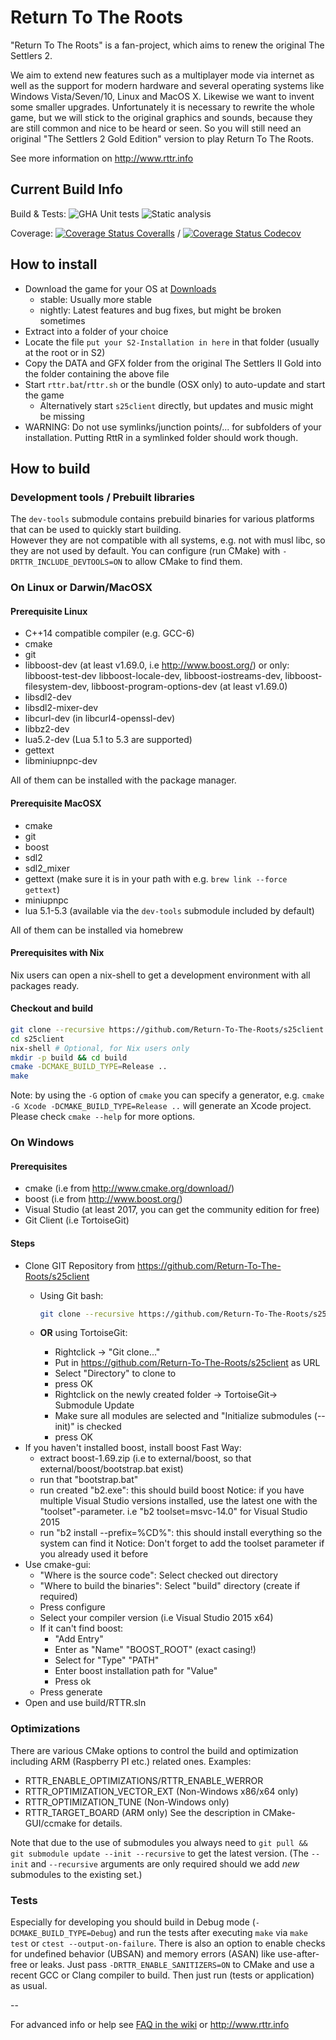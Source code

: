 <!--
Copyright (C) 2005 - 2025 Settlers Freaks <sf-team at siedler25.org>

SPDX-License-Identifier: GPL-2.0-or-later
-->

# Return To The Roots

"Return To The Roots" is a fan-project, which aims to renew the original The Settlers 2.

We aim to extend new features such as a multiplayer mode via internet as well as the support for modern hardware and several operating systems like Windows Vista/Seven/10, Linux and MacOS X.
Likewise we want to invent some smaller upgrades.
Unfortunately it is necessary to rewrite the whole game, but we will stick to the original graphics and sounds, because they are still common and nice to be heard or seen.
So you will still need an original "The Settlers 2 Gold Edition" version to play Return To The Roots.

See more information on <http://www.rttr.info>

## Current Build Info

Build & Tests:
 ![GHA Unit tests](https://github.com/Return-To-The-Roots/s25client/workflows/Unit%20tests/badge.svg)
 ![Static analysis](https://github.com/Return-To-The-Roots/s25client/workflows/Static%20analysis/badge.svg)

Coverage:
[![Coverage Status Coveralls](https://coveralls.io/repos/github/Return-To-The-Roots/s25client/badge.svg?branch=master)](https://coveralls.io/github/Return-To-The-Roots/s25client?branch=master)
 /
[![Coverage Status Codecov](https://codecov.io/gh/Return-To-The-Roots/s25client/branch/master/graph/badge.svg)](https://codecov.io/gh/Return-To-The-Roots/s25client)

## How to install

- Download the game for your OS at [Downloads](https://www.rttr.info/index.php?com=dynamic&mod=2)
  - stable: Usually more stable
  - nightly: Latest features and bug fixes, but might be broken sometimes
- Extract into a folder of your choice
- Locate the file `put your S2-Installation in here` in that folder (usually at the root or in S2)
- Copy the DATA and GFX folder from the original The Settlers II Gold into the folder containing the above file
- Start `rttr.bat`/`rttr.sh` or the bundle (OSX only) to auto-update and start the game
  - Alternatively start `s25client` directly, but updates and music might be missing
- WARNING: Do not use symlinks/junction points/... for subfolders of your installation.
Putting RttR in a symlinked folder should work though.

## How to build

### Development tools / Prebuilt libraries

The `dev-tools` submodule contains prebuild binaries for various platforms that can be used to quickly start building.  
However they are not compatible with all systems, e.g. not with musl libc, so they are not used by default.
You can configure (run CMake) with `-DRTTR_INCLUDE_DEVTOOLS=ON` to allow CMake to find them.

### On Linux or Darwin/MacOSX

#### Prerequisite Linux

- C++14 compatible compiler (e.g. GCC-6)
- cmake
- git
- libboost-dev (at least v1.69.0, i.e <http://www.boost.org/>)
  or only: libboost-test-dev libboost-locale-dev, libboost-iostreams-dev, libboost-filesystem-dev, libboost-program-options-dev (at least v1.69.0)
- libsdl2-dev
- libsdl2-mixer-dev
- libcurl-dev (in libcurl4-openssl-dev)
- libbz2-dev
- lua5.2-dev (Lua 5.1 to 5.3 are supported)
- gettext
- libminiupnpc-dev

All of them can be installed with the package manager.

#### Prerequisite MacOSX

- cmake
- git
- boost
- sdl2
- sdl2_mixer
- gettext (make sure it is in your path with e.g. `brew link --force gettext`)
- miniupnpc
- lua 5.1-5.3 (available via the `dev-tools` submodule included by default)

All of them can be installed via homebrew

#### Prerequisites with Nix

Nix users can open a nix-shell to get a development environment with all packages ready.

#### Checkout and build

```bash
git clone --recursive https://github.com/Return-To-The-Roots/s25client s25client
cd s25client
nix-shell # Optional, for Nix users only
mkdir -p build && cd build
cmake -DCMAKE_BUILD_TYPE=Release ..
make
```

Note: by using the `-G` option of `cmake` you can specify a generator, e.g. `cmake -G Xcode -DCMAKE_BUILD_TYPE=Release ..` will generate an Xcode project.
Please check `cmake --help` for more options.

### On Windows

#### Prerequisites

- cmake (i.e from <http://www.cmake.org/download/>)
- boost (i.e from <http://www.boost.org/>)
- Visual Studio (at least 2017, you can get the community edition for free)
- Git Client (i.e TortoiseGit)

#### Steps

- Clone GIT Repository from <https://github.com/Return-To-The-Roots/s25client>
  - Using Git bash:

     ```bash
     git clone --recursive https://github.com/Return-To-The-Roots/s25client s25client
     ```

  - **OR** using TortoiseGit:
    - Rightclick -> "Git clone..."
    - Put in <https://github.com/Return-To-The-Roots/s25client> as URL
    - Select "Directory" to clone to
    - press OK
    - Rightclick on the newly created folder -> TortoiseGit-> Submodule Update
    - Make sure all modules are selected and "Initialize submodules (--init)" is checked
    - press OK
- If you haven't installed boost, install boost
  Fast Way:
  - extract boost-1.69.zip (i.e to external/boost, so that external/boost/bootstrap.bat exist)
  - run that "bootstrap.bat"
  - run created "b2.exe": this should build boost
    Notice: if you have multiple Visual Studio versions installed, use the latest one with the "toolset"-parameter.
    i.e "b2 toolset=msvc-14.0" for Visual Studio 2015
  - run "b2 install --prefix=%CD%": this should install everything so the system can find it
    Notice: Don't forget to add the toolset parameter if you already used it before
- Use cmake-gui:
  - "Where is the source code": Select checked out directory
  - "Where to build the binaries": Select "build" directory (create if required)
  - Press configure
  - Select your compiler version (i.e Visual Studio 2015 x64)
  - If it can't find boost:
    - "Add Entry"
    - Enter as "Name" "BOOST_ROOT" (exact casing!)
    - Select for "Type" "PATH"
    - Enter boost installation path for "Value"
    - Press ok
  - Press generate
- Open and use build/RTTR.sln

### Optimizations

There are various CMake options to control the build and optimization including ARM (Raspberry PI etc.) related ones.
Examples:

- RTTR_ENABLE_OPTIMIZATIONS/RTTR_ENABLE_WERROR
- RTTR_OPTIMIZATION_VECTOR_EXT (Non-Windows x86/x64 only)
- RTTR_OPTIMIZATION_TUNE (Non-Windows only)
- RTTR_TARGET_BOARD (ARM only)
See the description in CMake-GUI/ccmake for details.

Note that due to the use of submodules you always need to `git pull && git submodule update --init --recursive` to get the latest version.
(The `--init` and `--recursive` arguments are only required should we add *new* submodules to the existing set.)

### Tests

Especially for developing you should build in Debug mode (`-DCMAKE_BUILD_TYPE=Debug`) and run the tests after executing `make` via `make test` or `ctest --output-on-failure`.
There is also an option to enable checks for undefined behavior (UBSAN) and memory errors (ASAN) like use-after-free or leaks.
Just pass `-DRTTR_ENABLE_SANITIZERS=ON` to CMake and use a recent GCC or Clang compiler to build.
Then just run (tests or application) as usual.


--

For advanced info or help see [FAQ in the wiki](https://github.com/Return-To-The-Roots/s25client/wiki/How-to-install-RttR) or <http://www.rttr.info>
